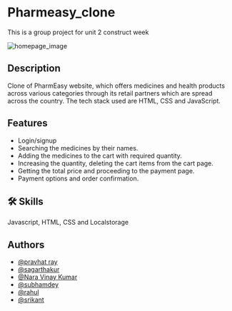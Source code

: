# Pharmeasy_clone
This is a group project for unit 2 construct week

<img src='[<blockquote class="imgur-embed-pub" lang="en" data-id="WkdGuUM"><a href="https://imgur.com/WkdGuUM">View post on imgur.com</a></blockquote><script async src="//s.imgur.com/min/embed.js" charset="utf-8"></script>](https://imgur.com/gallery/WkdGuUM)' alt="homepage_image" />

## Description
Clone of PharmEasy website, which offers medicines and health products across various categories through its retail partners which are spread across the country. The tech stack used are HTML, CSS and JavaScript.

## Features
- Login/signup
- Searching the medicines by their names.
- Adding the medicines to the cart with required quantity.
- Increasing the quantity, deleting the cart items from the cart page.
- Getting the total price and proceeding to the payment page.
- Payment options and order confirmation.

## 🛠 Skills
Javascript, HTML, CSS and Localstorage

## Authors
- [@pravhat ray](https://github.com/pravhatray)
- [@sagarthakur](https://github.com/1sagarthakur1)
- [@Nara Vinay Kumar](https://github.com/vinaykumar2n)
- [@subhamdey](https://github.com/jstgrowup)
- [@rahul](https://github.com/rahulb18)
- [@srikant](https://github.com/Srikanta-Dhut)

